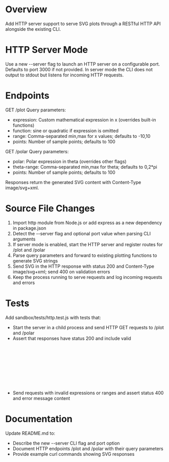# Overview

Add HTTP server support to serve SVG plots through a RESTful HTTP API alongside the existing CLI.

# HTTP Server Mode

Use a new --server flag to launch an HTTP server on a configurable port. Defaults to port 3000 if not provided. In server mode the CLI does not output to stdout but listens for incoming HTTP requests.

# Endpoints

GET /plot
Query parameters:
- expression: Custom mathematical expression in x (overrides built-in functions)
- function: sine or quadratic if expression is omitted
- range: Comma-separated min,max for x values; defaults to -10,10
- points: Number of sample points; defaults to 100

GET /polar
Query parameters:
- polar: Polar expression in theta (overrides other flags)
- theta-range: Comma-separated min,max for theta; defaults to 0,2*pi
- points: Number of sample points; defaults to 100

Responses return the generated SVG content with Content-Type image/svg+xml.

# Source File Changes

1. Import http module from Node.js or add express as a new dependency in package.json
2. Detect the --server flag and optional port value when parsing CLI arguments
3. If server mode is enabled, start the HTTP server and register routes for /plot and /polar
4. Parse query parameters and forward to existing plotting functions to generate SVG strings
5. Send SVG in the HTTP response with status 200 and Content-Type image/svg+xml; send 400 on validation errors
6. Keep the process running to serve requests and log incoming requests and errors

# Tests

Add sandbox/tests/http.test.js with tests that:
- Start the server in a child process and send HTTP GET requests to /plot and /polar
- Assert that responses have status 200 and include valid <svg> tags
- Send requests with invalid expressions or ranges and assert status 400 and error message content

# Documentation

Update README.md to:
- Describe the new --server CLI flag and port option
- Document HTTP endpoints /plot and /polar with their query parameters
- Provide example curl commands showing SVG responses